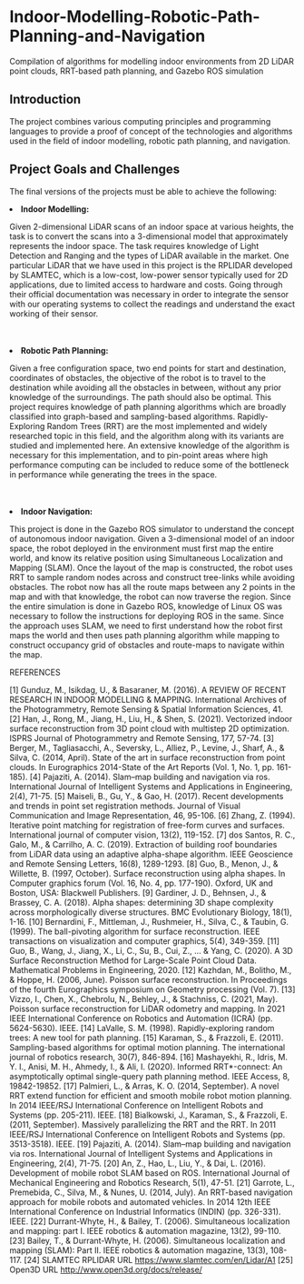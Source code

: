 # Indoor-Modelling-Robotic-Path-Planning-and-Navigation
Compilation of algorithms for modelling indoor environments from 2D LiDAR point clouds, RRT-based path planning, and Gazebo ROS simulation

## Introduction
The project combines various computing principles and programming languages to provide a proof of concept of the technologies and algorithms used in the field of indoor modelling, robotic path planning, and navigation.

## Project Goals and Challenges
The final versions of the projects must be able to achieve the following:

<li><b>Indoor Modelling:</b> <p>Given 2-dimensional LiDAR scans of an indoor space at various heights, the task is to convert the scans into a 3-dimensional model that approximately represents the indoor space. The task requires knowledge of Light Detection and Ranging and the types of LiDAR available in the market. One particular LiDAR that we have used in this project is the RPLIDAR developed by SLAMTEC, which is a low-cost, low-power sensor typically used for 2D applications, due to limited access to hardware and costs. Going through their official documentation was necessary in order to integrate the sensor with our operating systems to collect the readings and understand the exact working of their sensor.</p></li><br><br>

<li><b>Robotic Path Planning:</b> <p>Given a free configuration space, two end points for start and destination, coordinates of obstacles, the objective of the robot is to travel to the destination while avoiding all the obstacles in between, without any prior knowledge of the surroundings. The path should also be optimal. This project requires knowledge of path planning algorithms which are broadly classified into graph-based and sampling-based algorithms. Rapidly-Exploring Random Trees (RRT) are the most implemented and widely researched topic in this field, and the algorithm along with its variants are studied and implemented here. An extensive knowledge of the algorithm is necessary for this implementation, and to pin-point areas where high performance computing can be included to reduce some of the bottleneck in performance while generating the trees in the space.</p></li><br><br>

<li><b>Indoor Navigation:</b> <p>This project is done in the Gazebo ROS simulator to understand the concept of autonomous indoor navigation. Given a 3-dimensional model of an indoor space, the robot deployed in the environment must first map the entire world, and know its relative position using Simultaneous Localization and Mapping (SLAM). Once the layout of the map is constructed, the robot uses RRT to sample random nodes across and construct tree-links while avoiding obstacles. The robot now has all the route maps between any 2 points in the map and with that knowledge, the robot can now traverse the region. Since the entire simulation is done in Gazebo ROS, knowledge of Linux OS was necessary to follow the instructions for deploying ROS in the same. Since the approach uses SLAM, we need to first understand how the robot first maps the world and then uses path planning algorithm while mapping to construct occupancy grid of obstacles and route-maps to navigate within the map. </p></li>


REFERENCES

[1] Gunduz, M., Isikdag, U., & Basaraner, M. (2016). A REVIEW OF RECENT RESEARCH IN INDOOR MODELLING & MAPPING. International Archives of the Photogrammetry, Remote Sensing & Spatial Information Sciences, 41.
[2] Han, J., Rong, M., Jiang, H., Liu, H., & Shen, S. (2021). Vectorized indoor surface reconstruction from 3D point cloud with multistep 2D optimization. ISPRS Journal of Photogrammetry and Remote Sensing, 177, 57-74.
[3] Berger, M., Tagliasacchi, A., Seversky, L., Alliez, P., Levine, J., Sharf, A., & Silva, C. (2014, April). State of the art in surface reconstruction from point clouds. In Eurographics 2014-State of the Art Reports (Vol. 1, No. 1, pp. 161-185).
[4] Pajaziti, A. (2014). Slam–map building and navigation via ros. International Journal of Intelligent Systems and Applications in Engineering, 2(4), 71-75.
[5] Maiseli, B., Gu, Y., & Gao, H. (2017). Recent developments and trends in point set registration methods. Journal of Visual Communication and Image Representation, 46, 95-106.
[6] Zhang, Z. (1994). Iterative point matching for registration of free-form curves and surfaces. International journal of computer vision, 13(2), 119-152.
[7] dos Santos, R. C., Galo, M., & Carrilho, A. C. (2019). Extraction of building roof boundaries from LiDAR data using an adaptive alpha-shape algorithm. IEEE Geoscience and Remote Sensing Letters, 16(8), 1289-1293.
[8] Guo, B., Menon, J., & Willette, B. (1997, October). Surface reconstruction using alpha shapes. In Computer graphics forum (Vol. 16, No. 4, pp. 177-190). Oxford, UK and Boston, USA: Blackwell Publishers.
[9] Gardiner, J. D., Behnsen, J., & Brassey, C. A. (2018). Alpha shapes: determining 3D shape complexity across morphologically diverse structures. BMC Evolutionary Biology, 18(1), 1-16.
[10] Bernardini, F., Mittleman, J., Rushmeier, H., Silva, C., & Taubin, G. (1999). The ball-pivoting algorithm for surface reconstruction. IEEE transactions on visualization and computer graphics, 5(4), 349-359.
[11] Guo, B., Wang, J., Jiang, X., Li, C., Su, B., Cui, Z., ... & Yang, C. (2020). A 3D Surface Reconstruction Method for Large-Scale Point Cloud Data. Mathematical Problems in Engineering, 2020.
[12] Kazhdan, M., Bolitho, M., & Hoppe, H. (2006, June). Poisson surface reconstruction. In Proceedings of the fourth Eurographics symposium on Geometry processing (Vol. 7).
[13] Vizzo, I., Chen, X., Chebrolu, N., Behley, J., & Stachniss, C. (2021, May). Poisson surface reconstruction for LiDAR odometry and mapping. In 2021 IEEE International Conference on Robotics and Automation (ICRA) (pp. 5624-5630). IEEE.
[14] LaValle, S. M. (1998). Rapidly-exploring random trees: A new tool for path planning.
[15] Karaman, S., & Frazzoli, E. (2011). Sampling-based algorithms for optimal motion planning. The international journal of robotics research, 30(7), 846-894.
[16] Mashayekhi, R., Idris, M. Y. I., Anisi, M. H., Ahmedy, I., & Ali, I. (2020). Informed RRT*-connect: An asymptotically optimal single-query path planning method. IEEE Access, 8, 19842-19852.
[17] Palmieri, L., & Arras, K. O. (2014, September). A novel RRT extend function for efficient and smooth mobile robot motion planning. In 2014 IEEE/RSJ International Conference on Intelligent Robots and Systems (pp. 205-211). IEEE.
[18] Bialkowski, J., Karaman, S., & Frazzoli, E. (2011, September). Massively parallelizing the RRT and the RRT. In 2011 IEEE/RSJ International Conference on Intelligent Robots and Systems (pp. 3513-3518). IEEE.
[19] Pajaziti, A. (2014). Slam–map building and navigation via ros. International Journal of Intelligent Systems and Applications in Engineering, 2(4), 71-75.
[20] An, Z., Hao, L., Liu, Y., & Dai, L. (2016). Development of mobile robot SLAM based on ROS. International Journal of Mechanical Engineering and Robotics Research, 5(1), 47-51.
[21] Garrote, L., Premebida, C., Silva, M., & Nunes, U. (2014, July). An RRT-based navigation approach for mobile robots and automated vehicles. In 2014 12th IEEE International Conference on Industrial Informatics (INDIN) (pp. 326-331). IEEE.
[22] Durrant-Whyte, H., & Bailey, T. (2006). Simultaneous localization and mapping: part I. IEEE robotics & automation magazine, 13(2), 99-110.
[23] Bailey, T., & Durrant-Whyte, H. (2006). Simultaneous localization and mapping (SLAM): Part II. IEEE robotics & automation magazine, 13(3), 108-117.
[24] SLAMTEC RPLIDAR URL https://www.slamtec.com/en/Lidar/A1
[25] Open3D URL http://www.open3d.org/docs/release/


